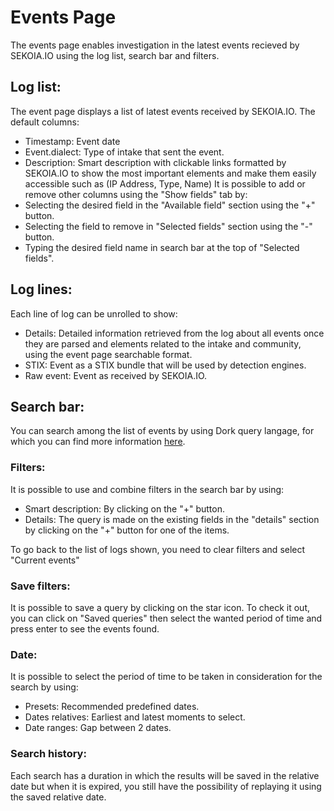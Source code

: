# Events Page

The events page enables investigation in the latest events recieved by SEKOIA.IO using the log list, search bar and filters.

## Log list:
The event page displays a list of latest events received by SEKOIA.IO.
The default columns:
- Timestamp: Event date
- Event.dialect: Type of intake that sent the event.
- Description: Smart description with clickable links formatted by SEKOIA.IO to show the most important elements and make them easily accessible such as (IP Address, Type, Name)
It is possible to add or remove other columns using the "Show fields" tab by:
- Selecting the desired field in the "Available field" section using the "+" button.
- Selecting the field to remove in "Selected fields" section using the "-" button.
- Typing the desired field name in search bar at the top of "Selected fields".

## Log lines:
Each line of log can be unrolled to show:
- Details: Detailed information retrieved from the log about all events once they are parsed and elements related to the intake and community, using the event page searchable format.
- STIX: Event as a STIX bundle that will be used by detection engines.
- Raw event: Event as received by SEKOIA.IO.

## Search bar:

You can search among the list of events by using Dork query langage, for which you can find more information [here](../searching/dork.md).

### Filters:
It is possible to use and combine filters in the search bar by using:
- Smart description: By clicking on the "+" button.
- Details: The query is made on the existing fields in the "details" section by clicking on the "+" button for one of the items.

To go back to the list of logs shown, you need to clear filters and select "Current events"

### Save filters:
It is possible to save a query by clicking on the star icon. 
To check it out, you can click on "Saved queries" then select the wanted period of time and press enter to see the events found.

### Date:
It is possible to select the period of time to be taken in consideration for the search by using:
- Presets: Recommended predefined dates.
- Dates relatives: Earliest and latest moments to select.
- Date ranges: Gap between 2 dates.

### Search history:
Each search has a duration in which the results will be saved in the relative date but when it is expired, you still have the possibility of replaying it using the saved relative date.
